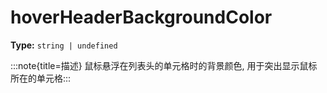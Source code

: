 # hoverHeaderBackgroundColor

**Type:** `string | undefined`

:::note{title=描述}
鼠标悬浮在列表头的单元格时的背景颜色, 用于突出显示鼠标所在的单元格:::

